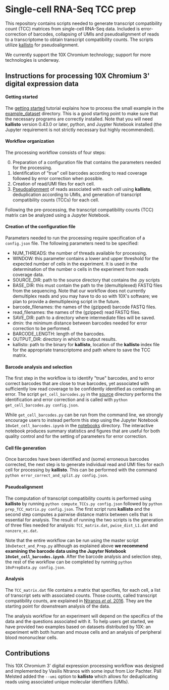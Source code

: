 # Single-cell RNA-Seq TCC prep

This repository contains scripts needed to generate transcript compatibility count (TCC) matrices from single-cell RNA-Seq data. Included is error-correction of barcodes, collapsing of UMIs and pseudoalignment of reads to a transcriptome to obtain transcript compatibility counts. The scripts utilize [kallisto](http://pachterlab.github.io/kallisto) for pseudoalignment.

We currently support the 10X Chromium technology; support for more technologies is underway.

## Instructions for processing 10X Chromium 3' digital expression data

#### Getting started


The [getting started](http://pachterlab.github.io/kallisto/10xstarting.html) tutorial explains how to process the small example in the [example_dataset](https://github.com/lakigigar/scRNA-Seq-TCC-prep/tree/master/example_dataset) directory. This is a good starting point to make sure that the necessary programs are correctly installed. Note that you will need __kallisto__ version 0.43.0 or later, python, and Juypter Notebook installed (the Jupyter requirement is not strictly necessary but highly recommended).

#### Workflow organization

The processing workflow consists of four steps: 

0. Preparation of a configuration file that contains the parameters needed for the processing.
1. Identification of "true" cell barcodes according to read coverage followed by error correction when possible.
2. Creation of read/UMI files for each cell.
3. [Pseudoalignment](http://www.nature.com/nbt/journal/v34/n5/abs/nbt.3519.html) of reads associated with each cell using __kallisto__, deduplication according to UMIs, and generation of transcript compatibility counts (TCCs) for each cell.

Following the pre-processing, the transcript compatibility counts (TCC) matrix can be analyzed using a Jupyter Notebook. 

#### Creation of the configuration file

Parameters needed to run the processing require specification of a `config.json` file. The following parameters need to be specified:

- NUM_THREADS: the number of threads available for processing.
- WINDOW: this parameter contains a lower and upper threshold for the expected number of cells in the experiment. It is used in the determination of the number o cells in the experiment from reads coverage data.
- SOURCE_DIR: path to the source directory that contains the .py scripts
- BASE_DIR: this must contain the path to the (demultiplexed) FASTQ files from the sequencing. Note that our workflow does not currently demultiplex reads and you may have to do so with 10X's software; we plan to provide a demultiplexing script in the future.
- barcode_filenames: the names of the (gzipped) barcode FASTQ files.
- read_filenames: the names of the (gzipped) read FASTQ files.
- SAVE_DIR: path to a directory where intermediate files will be saved.
- dmin: the minimum distance between barcodes needed for error correction to be performed.
- BARCODE_LENGTH: length of the barcodes.
- OUTPUT_DIR: directory in which to output results.
- kallisto: path to the binary for __kallisto__, location of the __kallisto__ index file for the appropriate transcriptome and path where to save the TCC matrix.

#### Barcode analysis and selection

The first step in the workflow is to identify "true" barcodes, and to error correct barcodes that are close to true barcodes, yet associated with sufficiently low read coverage to be confidently identified as containing an error. The script `get_cell_barcodes.py` in the [source](https://github.com/lakigigar/scRNA-Seq-TCC-prep/tree/master/source) directory performs the identification and error correction and is called with `python get_cell_barcodes.py config.json`.

While `get_cell_barcodes.py` can be run from the command line, we strongly encourage users to instead perform this step using the Jupyter Notebook `10xGet_cell_barcodes.ipynb` in the [notebooks](https://github.com/lakigigar/scRNA-Seq-TCC-prep/tree/master/notebooks) directory. The interactive notebook produces summary statistics and figures that are useful for both quality control and for the setting of parameters for error correction. 

#### Cell file generation

Once barcodes have been identified and (some) erroneous barcodes corrected, the next step is to generate individual read and UMI files for each cell for processing by __kallisto__. This can be performed with the command `python error_correct_and_split.py config.json`. 

#### Pseudoalignment

The computation of transcript compatibility counts is performed using __kallisto__ by running `python compute_TCCs.py config.json` followed by `python prep_TCC_matrix.py config.json`. The first script runs __kallisto__ and the second step computes a pairwise distance matrix between cells that is essential for analysis. The result of running the two scripts is the generation of three files needed for analysis: `TCC_matrix.dat`, `pwise_dist_L1.dat` and `nonzero_ec.dat`. 

Note that the entire workflow can be run using the master script `10xDetect_and_Prep.py` although as explained above __we recommend examining the barcode data using the Jupyter Notebook `10xGet_cell_barcodes.ipynb`__. After the barcode analysis and selection step, the rest of the workflow can be completed by running `python 10xPrepData.py config.json`.
 
#### Analysis

The `TCC_matrix.dat` file contains a matrix that specifies, for each cell, a list of transcript sets with associated counts. Those counts, called transcript compatibility counts, are explained in [Ntranos _et al._ 2016](http://genomebiology.biomedcentral.com/articles/10.1186/s13059-016-0970-8). They are the starting point for downstream analysis of the data.

The analysis workflow for an experiment will depend on the specifics of the data and the questions associated with it. To help users get started, we have provided two examples based on datasets distributed by 10X: an experiment with both human and mouse cells and an analysis of peripheral blood mononuclear cells.

## Contributions

This 10X Chromium 3' digital expression processing workflow was designed and implemented by Vasilis Ntranos with some input from Lior Pachter. P&aacute;ll Melsted added the `--umi` option to __kallisto__ which allows for deduplicating reads using associated unique molecular identifiers (UMIs).
